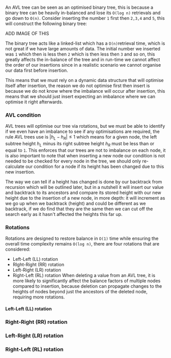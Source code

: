 An AVL tree can be seen as an optimised binary tree, this is because a binary tree can be heavily in-balanced and lose its `O(log n)` retrievals and go down to `O(n)`. Consider inserting the number `1` first then `2,3,4` and `5`, this will construct the following binary tree:

ADD IMAGE OF THIS

The binary tree acts like a linked-list which has a `O(n)`retrieval time, which is not great if we have large amounts of data. The initial number we inserted was `1` which then is less then `2` which is then less then `3` and so on, this greatly affects the in-balance of the tree and in run-time we cannot affect the order of our insertions since in a realistic scenario we cannot organise our data first before insertion. 

This means that we must rely on a dynamic data structure that will optimise itself after insertion, the reason we do not optimise first then insert is because we do not know where the imbalance will occur after insertion, this means that we should just insert expecting an imbalance where we can optimise it right afterwards. 
### AVL condition
AVL trees will optimise our tree via rotations, but we must be able to identify if we even have an imbalance to see if any optimisations are required, the rule AVL trees use is $|h_{L} - h_{R}| \leq 1$ which means for a given node, the left subtree height $h_{L}$ minus its right subtree height $h_{R}$ must be less than or equal to `1`. This enforces that our trees are not to imbalance on each node, it is also important to note that when inserting a new node our condition is not needed to be checked for every node in the tree, we should only re-calculate our condition for a node if its height has been changed due to this new insertion. 

The way we can tell if a height has changed is done by our backtrack from recursion which will be outlined later, but in a nutshell it will insert our value and backtrack to its ancestors and compare its stored height with our new height due to the insertion of a new node, in more depth: it will increment as we go up when we backtrack (height) and could be different as we backtrack, if we do find that they are the same then we can cut off the search early as it hasn't affected the heights this far up.
### Rotations
Rotations are designed to restore balance in `O(1)` time while ensuring the overall time complexity remains `O(log n)`, there are four rotations that are considered:
- Left-Left (LL) rotation
- RIght-Right (RR) rotation
- Left-Right (LR) rotation
- Right-Left (RL) rotation
When deleting a value from an AVL tree, it is more likely to significantly affect the balance factors of multiple nodes compared to insertion, because deletion can propagate changes to the heights of nodes beyond just the ancestors of the deleted node, requiring more rotations.
#### Left-Left (LL) rotation

### Right-Right (RR) rotation

### Left-Right (LR) rotation

### Right-Left (RL) rotation
